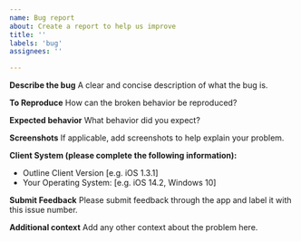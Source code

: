 ```yaml
---
name: Bug report
about: Create a report to help us improve
title: ''
labels: 'bug'
assignees: ''

---
```


**Describe the bug**
A clear and concise description of what the bug is.

**To Reproduce**
How can the broken behavior be reproduced? 

**Expected behavior**
What behavior did you expect?

**Screenshots**
If applicable, add screenshots to help explain your problem.

**Client System (please complete the following information):**
 - Outline Client Version [e.g. iOS 1.3.1]
 - Your Operating System: [e.g. iOS 14.2, Windows 10]

**Submit Feedback**
Please submit feedback through the app and label it with this issue number.

**Additional context**
Add any other context about the problem here.
